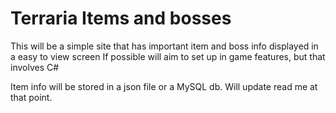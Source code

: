 # Terraria Items and bosses

This will be a simple site that has important item and boss info displayed in a easy to view screen
If possible will aim to set up in game features, but that involves C#

Item info will be stored in a json file or a MySQL db. Will update read me at that point.

